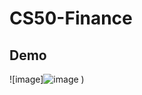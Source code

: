 # CS50-Finance


## Demo
![image]![image](https://github.com/user-attachments/assets/46a03cc7-93a8-4f30-85d8-14089e98a485)
)
